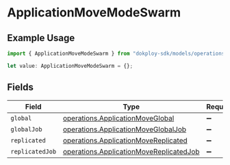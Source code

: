 # ApplicationMoveModeSwarm

## Example Usage

```typescript
import { ApplicationMoveModeSwarm } from "dokploy-sdk/models/operations";

let value: ApplicationMoveModeSwarm = {};
```

## Fields

| Field                                                                                              | Type                                                                                               | Required                                                                                           | Description                                                                                        |
| -------------------------------------------------------------------------------------------------- | -------------------------------------------------------------------------------------------------- | -------------------------------------------------------------------------------------------------- | -------------------------------------------------------------------------------------------------- |
| `global`                                                                                           | [operations.ApplicationMoveGlobal](../../models/operations/applicationmoveglobal.md)               | :heavy_minus_sign:                                                                                 | N/A                                                                                                |
| `globalJob`                                                                                        | [operations.ApplicationMoveGlobalJob](../../models/operations/applicationmoveglobaljob.md)         | :heavy_minus_sign:                                                                                 | N/A                                                                                                |
| `replicated`                                                                                       | [operations.ApplicationMoveReplicated](../../models/operations/applicationmovereplicated.md)       | :heavy_minus_sign:                                                                                 | N/A                                                                                                |
| `replicatedJob`                                                                                    | [operations.ApplicationMoveReplicatedJob](../../models/operations/applicationmovereplicatedjob.md) | :heavy_minus_sign:                                                                                 | N/A                                                                                                |